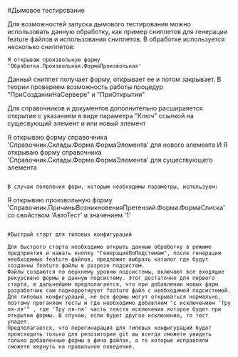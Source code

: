 #Дымовое тестирование 

Для возможностей запуска дымового тестирования можно использовать данную обработку, как пример сниппетов для генерации feature файлов и использования сниппетов. 
В обработке используется несколько сниппетов:

```
Я открываю произвольную форму 'Обработка.Произвольная.ФормаПроизвольная'
```

Данный сниппет получает форму, открывает ее и потом закрывает. В теории проверяем возможность работы процедур "ПриСозданииНаСервере" и "ПриОткрытии"

Для справочников и документов дополнительно расшираяется открытие с указанием в виде параметра "Ключ" ссылкой на сущесвующий элемент и или новый элемент 

Я открываю форму справочника 'Справочник.Склады.Форма.ФормаЭлемента' для нового элемента
И Я открываю форму справочника 'Справочник.Склады.Форма.ФормаЭлемента'  для существующего элемента
```

В случаи появления форм, которым необходимы параметры, используем:
```
Я открываю произвольную форму 'Справочник.ПричиныВозникновенияПретензий.Форма.ФормаСписка' со свойством 'АвтоТест' и значением '1'
```

#Быстрый старт для типовых конфигураций

Для быстрого старта необходимо открыть данныю обработку в режиме предприятия и нажать кнопку "ГенерацияПоПодстемам", после генерации необходимых feature файлов, предложит выбрать каталог где будут созданны feature файлы в разрезе подсистем. 
Файлы создаются по верхнему уровню подсистемы, включают все входящие рекурсивно формы в данную подсистему. Этог достаточно для первого старта, в дальнейшем предполагается, что при добавлении новых форм разработчик сам подкорретирует feature файл с необходимой подсистемой. 
Для типовых конфигураций, не все формы могут открываться нормально, поэтому проганяем тесты и где необходимо добавляем "с исключением 'Тру ля-ля'" , где 'Тру ля-ля' часть текста исключения которое будет при открытии формы. В случаи, если будет другое исключение, то тест упадет.
Предполагается, что перегинарация для типовых конфигураций будет происходить только для репозитория git вы всегда сможете увидеть только добавленные формы в фича файлах, а те которые исправляли сможете вернуть на правильное поведение. 

